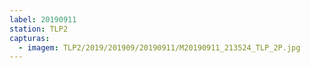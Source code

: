 ```yaml
---
label: 20190911
station: TLP2
capturas:
  - imagem: TLP2/2019/201909/20190911/M20190911_213524_TLP_2P.jpg
---
```

